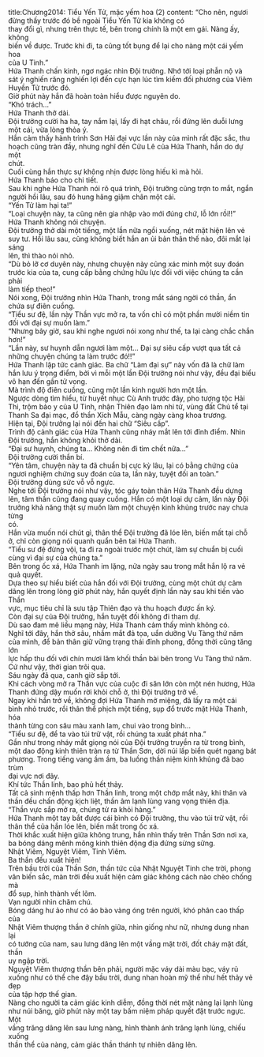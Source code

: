 title:Chương2014: Tiểu Yến Tử, mặc yếm hoa (2)
content:
“Cho nên, ngươi đừng thấy trước đó bề ngoài Tiểu Yến Tử kia không có<br>thay đổi gì, nhưng trên thực tế, bên trong chính là một em gái. Nàng ấy, không<br>biến về được. Trước khi đi, ta cũng tốt bụng để lại cho nàng một cái yếm hoa<br>của U Tinh.”<br>Hứa Thanh chấn kinh, ngơ ngác nhìn Đội trưởng. Nhớ tới loại phẫn nộ và<br>sát ý nghiến răng nghiến lợi đến cực hạn lúc tìm kiếm đối phương của Viêm<br>Huyền Tử trước đó.<br>Giờ phút này hắn đã hoàn toàn hiểu được nguyên do.<br>“Khó trách…”<br>Hứa Thanh thở dài.<br>Đội trưởng cười ha ha, tay nắm lại, lấy đi hạt châu, rồi đứng lên duỗi lưng<br>một cái, vừa lòng thỏa ý.<br>Hắn cảm thấy hành trình Sơn Hải đại vực lần này của mình rất đặc sắc, thu<br>hoạch cũng tràn đầy, nhưng nghĩ đến Cửu Lê của Hứa Thanh, hắn do dự một<br>chút.<br>Cuối cùng hắn thực sự không nhịn được lòng hiếu kì mà hỏi.<br>Hứa Thanh báo cho chi tiết.<br>Sau khi nghe Hứa Thanh nói rõ quá trình, Đội trưởng cũng trợn to mắt, ngẩn<br>người hồi lâu, sau đó hung hăng giậm chân một cái.<br>“Yến Tử làm hại ta!”<br>“Loại chuyện này, ta cũng nên gia nhập vào mới đúng chứ, lỗ lớn rồi!!”<br>Hứa Thanh không nói chuyện.<br>Đội trưởng thở dài một tiếng, một lần nữa ngồi xuống, nét mặt hiện lên vẻ<br>suy tư. Hồi lâu sau, cũng không biết hắn an ủi bản thân thế nào, đôi mắt lại sáng<br>lên, thì thào nói nhỏ.<br>“Dù bỏ lỡ cơ duyên này, nhưng chuyện này cũng xác minh một suy đoán<br>trước kia của ta, cung cấp bằng chứng hữu lực đối với việc chúng ta cần phải<br>làm tiếp theo!”<br>Nói xong, Đội trưởng nhìn Hứa Thanh, trong mắt sáng ngời có thần, ẩn<br>chứa sự điên cuồng.<br>“Tiểu sư đệ, lần này Thần vực mở ra, ta vốn chỉ có một phần mười niềm tin<br>đối với đại sự muốn làm.”<br>“Nhưng bây giờ, sau khi nghe ngươi nói xong như thế, ta lại càng chắc chắn<br>hơn!”<br>“Lần này, sư huynh dẫn ngươi làm một… Đại sự siêu cấp vượt qua tất cả<br>những chuyện chúng ta làm trước đó!!”<br>Hứa Thanh lập tức cảnh giác. Ba chữ “Làm đại sự” này vốn đã là chữ làm<br>hắn lưu ý trọng điểm, bởi vì mỗi một lần Đội trưởng nói như vậy, đều đại biểu<br>vô hạn đến gần tử vong.<br>Mà trình độ điên cuồng, cũng một lần kinh người hơn một lần.<br>Ngược dòng tìm hiểu, từ huyết nhục Cù Anh trước đây, pho tượng tộc Hải<br>Thi, trộm bảo y của U Tinh, nhận Thiên đạo làm nhi tử, vùng đất Chủ tể tại<br>Thanh Sa đại mạc, đồ thần Xích Mẫu, càng ngày càng khoa trương.<br>Hiện tại, Đội trưởng lại nói đến hai chữ “Siêu cấp”.<br>Trình độ cảnh giác của Hứa Thanh cũng nháy mắt lên tới đỉnh điểm. Nhìn<br>Đội trưởng, hắn không khỏi thở dài.<br>“Đại sư huynh, chúng ta… Không nên đi tìm chết nữa…”<br>Đội trưởng cười thần bí.<br>“Yên tâm, chuyện này ta đã chuẩn bị cực kỳ lâu, lại có bằng chứng của<br>ngươi nghiệm chứng suy đoán của ta, lần này, tuyệt đối an toàn.”<br>Đội trưởng dùng sức vỗ vỗ ngực.<br>Nghe tới Đội trưởng nói như vậy, tóc gáy toàn thân Hứa Thanh đều dựng<br>lên, tâm thần cũng đang quay cuồng. Hắn có một loại dự cảm, lần này Đội<br>trưởng khả năng thật sự muốn làm một chuyện kinh khủng trước nay chưa từng<br>có.<br>Hắn vừa muốn nói chút gì, thân thể Đội trưởng đã lóe lên, biến mất tại chỗ<br>ở, chỉ còn giọng nói quanh quẩn bên tai Hứa Thanh.<br>“Tiểu sư đệ đừng vội, ta đi ra ngoài trước một chút, làm sự chuẩn bị cuối<br>cùng vì đại sự của chúng ta.”<br>Bên trong ốc xá, Hứa Thanh im lặng, nửa ngày sau trong mắt hắn lộ ra vẻ<br>quả quyết.<br>Dựa theo sự hiểu biết của hắn đối với Đội trưởng, cùng một chút dự cảm<br>dâng lên trong lòng giờ phút này, hắn quyết định lần này sau khi tiến vào Thần<br>vực, mục tiêu chỉ là sưu tập Thiên đạo và thu hoạch được ấn ký.<br>Còn đại sự của Đội trưởng, hắn tuyệt đối không đi tham dự.<br>Dù sao đam mê liều mạng này, Hứa Thanh cảm thấy mình không có.<br>Nghĩ tới đây, hắn thở sâu, nhắm mắt đả tọa, uẩn dưỡng Vu Tàng thứ năm<br>của mình, để bản thân giữ vững trạng thái đỉnh phong, đồng thời cũng tăng lớn<br>lực hấp thu đối với chín mươi lăm khối thần bài bên trong Vu Tàng thứ năm.<br>Cứ như vậy, thời gian trôi qua.<br>Sáu ngày đã qua, canh giờ sắp tới.<br>Khi cách vòng mở ra Thần vực của cuộc đi săn lớn còn một nén hương, Hứa<br>Thanh đứng dậy muốn rời khỏi chỗ ở, thì Đội trưởng trở về.<br>Ngay khi hắn trở về, không đợi Hứa Thanh mở miệng, đã lấy ra một cái<br>bình nhỏ trước, rồi thân thể phịch một tiếng, sụp đổ trước mặt Hứa Thanh, hóa<br>thành từng con sâu màu xanh lam, chui vào trong bình…<br>“Tiểu sư đệ, để ta vào túi trữ vật, rồi chúng ta xuất phát nha.”<br>Gần như trong nháy mắt giọng nói của Đội trưởng truyền ra từ trong bình,<br>một dao động kinh thiên tràn ra từ Thần Sơn, dời núi lấp biển quét ngang bát<br>phương. Trong tiếng vang ầm ầm, ba luồng thần niệm kinh khủng đã bao trùm<br>đại vực nơi đây.<br>Khí tức Thần linh, bao phủ hết thảy.<br>Tất cả sinh mệnh thấp hơn Thần linh, trong một chớp mắt này, khi thân và<br>thần đều chấn động kịch liệt, thần âm lạnh lùng vang vọng thiên địa.<br>“Thần vực sắp mở ra, chúng tử ra khỏi hàng.”<br>Hứa Thanh một tay bắt được cái bình có Đội trưởng, thu vào túi trữ vật, rồi<br>thân thể của hắn lóe lên, biến mất trong ốc xá.<br>Thời khắc xuất hiện giữa không trung, hắn nhìn thấy trên Thần Sơn nơi xa,<br>ba bóng dáng mênh mông kinh thiên động địa đứng sừng sững.<br>Nhật Viêm, Nguyệt Viêm, Tinh Viêm.<br>Ba thần đều xuất hiện!<br>Trên bầu trời của Thần Sơn, thần tức của Nhật Nguyệt Tinh che trời, phong<br>vân biến sắc, màn trời đều xuất hiện cảm giác không cách nào chèo chống mà<br>đổ sụp, hình thành vết lõm.<br>Vạn người nhìn chăm chú.<br>Bóng dáng hư ảo như có áo bào vàng óng trên người, khó phân cao thấp của<br>Nhật Viêm thượng thần ở chính giữa, nhìn giống như nữ, nhưng dung nhan lại<br>có tướng của nam, sau lưng dâng lên một vầng mặt trời, đốt cháy mặt đất, thần<br>uy ngập trời.<br>Nguyệt Viêm thượng thần bên phải, người mặc váy dài màu bạc, váy rủ<br>xuống như có thể che đậy bầu trời, dung nhan hoàn mỹ thể như hết thảy vẻ đẹp<br>của tập hợp thế gian.<br>Nàng cho người ta cảm giác kinh diễm, đồng thời nét mặt nàng lại lạnh lùng<br>như núi băng, giờ phút này một tay bấm niệm pháp quyết đặt trước ngực. Một<br>vầng trăng dâng lên sau lưng nàng, hình thành ánh trăng lạnh lùng, chiếu xuống<br>thần thể của nàng, cảm giác thần thánh tự nhiên dâng lên.